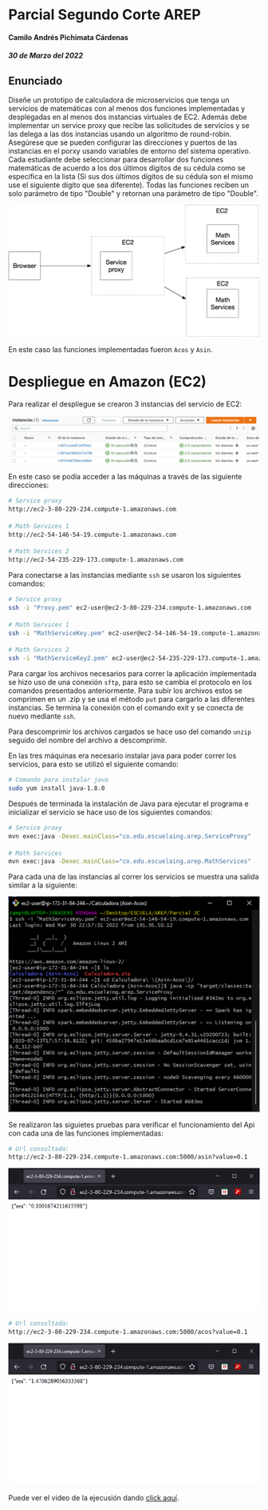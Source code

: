 # Parcial Segundo Corte AREP
#### Camilo Andrés Pichimata Cárdenas
##### 30 de Marzo del 2022

## Enunciado
Diseñe un prototipo de calculadora de microservicios que tenga un servicios de matemáticas con al menos dos funciones implementadas y desplegadas en al menos dos instancias virtuales de EC2. Además debe implementar un service proxy que recibe las solicitudes de servicios y se las delega a las dos instancias usando un algoritmo de round-robin. Asegúrese que se pueden configurar las direcciones y puertos de las instancias en el porxy usando variables de entorno del sistema operativo. Cada estudiante debe seleccionar para desarrollar dos funciones matemáticas de acuerdo a los dos últimos dígitos de su cédula como se especifica en la lista (Si sus dos últimos dígitos de su cédula son el mismo use el siguiente dígito que sea diferente). Todas las funciones reciben un solo parámetro de tipo "Double" y retornan una parámetro de tipo "Double".

![](img/arquitectura.png)

En este caso las funciones implementadas fueron `Acos` y `Asin`.

# Despliegue en Amazon (EC2)

Para realizar el despliegue se crearon 3 instancias del servicio de EC2:

![instancias](img/instancias.png)

En este caso se podía acceder a las máquinas a través de las siguiente direcciones:

```bash
# Service proxy
http://ec2-3-80-229-234.compute-1.amazonaws.com

# Math Services 1
http://ec2-54-146-54-19.compute-1.amazonaws.com

# Math Services 2
http://ec2-54-235-229-173.compute-1.amazonaws.com
```

Para conectarse a las instancias mediante `ssh` se usaron los siguientes comandos:

```bash 
# Service proxy
ssh -i "Proxy.pem" ec2-user@ec2-3-80-229-234.compute-1.amazonaws.com

# Math Services 1
ssh -i "MathServiceKey.pem" ec2-user@ec2-54-146-54-19.compute-1.amazonaws.com

# Math Services 2
ssh -i "MathServiceKey2.pem" ec2-user@ec2-54-235-229-173.compute-1.amazonaws.com
```

Para cargar los archivos necesarios para correr la aplicación implementada se hizo uso de una conexión `sftp`, para esto se cambia el protocolo en los comandos presentados anteriormente. Para subir los archivos estos se comprimen en un .zip y se usa el método `put` para cargarlo a las diferentes instancias. Se termina la conexión con el comando exit y se conecta de nuevo mediante `ssh`.

Para descomprimir los archivos cargados se hace uso del comando `unzip` seguido del nombre del archivo a descomprimir.

En las tres máquinas era necesario instalar java para poder correr los servicios, para esto se utilizó el siguiente comando:

```bash
# Comando para instalar java
sudo yum install java-1.8.0
```

Después de terminada la instalación de Java para ejecutar el programa e inicializar el servicio se hace uso de los siguientes comandos:

```bash
# Service proxy
mvn exec:java -Dexec.mainClass="co.edu.escuelaing.arep.ServiceProxy"

# Math Services
mvn exec:java -Dexec.mainClass="co.edu.escuelaing.arep.MathServices"
```

Para cada una de las instancias al correr los servicios se muestra una salida similar a la siguiente:

![](img/ejecucion.png)

Se realizaron las siguietes pruebas para verificar el funcionamiento del Api con cada una de las funciones implementadas:

```bash 
# Url consultada:
http://ec2-3-80-229-234.compute-1.amazonaws.com:5000/asin?value=0.1
```

![](img/Prueba1.png)

```bash
# Url consultada:
http://ec2-3-80-229-234.compute-1.amazonaws.com:5000/acos?value=0.1
```

![](img/Prueba2.png)

Puede ver el video de la ejecusión dando [click aquí](video/Video.mp4).